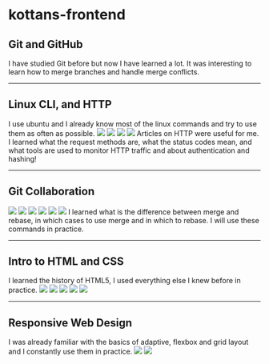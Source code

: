 # kottans-frontend

## Git and GitHub
I have studied Git before but now I have learned a lot. It was interesting to learn how to merge branches and handle merge conflicts.

---

## Linux CLI, and HTTP
I use ubuntu and I already know most of the linux commands and try to use them as often as possible.
![](task_linux_cli/Screenshot%20from%202022-07-27%2011-19-03.png)
![](task_linux_cli/Screenshot%20from%202022-07-27%2011-20-08.png)
![](task_linux_cli/Screenshot%20from%202022-07-27%2011-21-11.png)
![](task_linux_cli/Screenshot%20from%202022-07-27%2011-22-07.png)
Articles on HTTP were useful for me. I learned what the request methods are, what the status codes mean, and what tools are used to monitor HTTP traffic and about authentication and hashing!

---

## Git Collaboration
![](task_git_collaboration/Screenshot%20from%202022-07-26%2017-11-39.png)
![](task_git_collaboration/Screenshot%20from%202022-07-26%2017-12-17.png)
![](task_git_collaboration/Screenshot%20from%202022-07-26%2017-12-34.png)
![](task_git_collaboration/Screenshot%20from%202022-07-26%2017-13-16.png)
![](task_git_collaboration/Screenshot%20from%202022-07-25%2009-01-24.png)
![](task_git_collaboration/Screenshot%20from%202022-07-25%2009-01-44.png)
I learned what is the difference between merge and rebase, in which cases to use merge and in which to rebase. I will use these commands in practice.

---

## Intro to HTML and CSS
I learned the history of HTML5, I used everything else I knew before in practice.
![](task_html_css_intro/Screenshot%20from%202022-07-28%2015-33-16.png)
![](task_html_css_intro/Screenshot%20from%202022-07-28%2015-34-35.png)
![](task_html_css_intro/Screenshot%20from%202022-07-29%2009-12-11.png)
![](task_html_css_intro/Screenshot%20from%202022-07-29%2009-12-40.png)
![](task_html_css_intro/Screenshot%20from%202022-07-29%2022-29-37.png)

---

## Responsive Web Design
I was already familiar with the basics of adaptive, flexbox and grid layout and I constantly use them in practice.
![](task_responsive_web_design/Screenshot%20from%202022-07-30%2011-48-15.png)
![](task_responsive_web_design/Screenshot%20from%202022-07-30%2016-15-19.png)